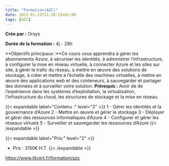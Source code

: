 ```yaml
---
title: "Formation(AZC)"
date: 2023-01-23T11:28:13+01:00
tags: [AZC]
---
```


**Crée par :** Orsys 

**Durée de la formation :** 4j - 28h

**Objectifs principaux :**Ce cours vous apprendra à gérer les abonnements Azure, à sécuriser les identités, à administrer l’infrastructure, à configurer la mise en réseau virtuelle, à connecter Azure et les sites sur site, à gérer le trafic du réseau, à mettre en œuvre des solutions de stockage, à créer et mettre à l’échelle des machines virtuelles, à mettre en œuvre des applications web et des conteneurs, à sauvegarder et partager des données et à surveiller votre solution.
 **Prérequis :** Avoir de de l’expérience dans les systèmes d’exploitation, la virtualisation, l’infrastructure du cloud, les structures de stockage et la mise en réseau.

{{< expandable label="Contenu :" level="2" >}}
1 - Gérer les identités et la gouvernance d’Azure
2 - Mettre en œuvre et gérer le stockage
3 - Déployer et gérer des ressources informatiques d’Azure
4 - Configurer et gérer les réseaux virtuels
5 - Surveiller et sauvegarder les ressources d’Azure
{{< /expandable >}}

{{< expandable label="Prix:" level="2" >}}
- Prix : 3150€ H.T.
{{< /expandable >}}



https://www.ittcert.fr/formation/azc